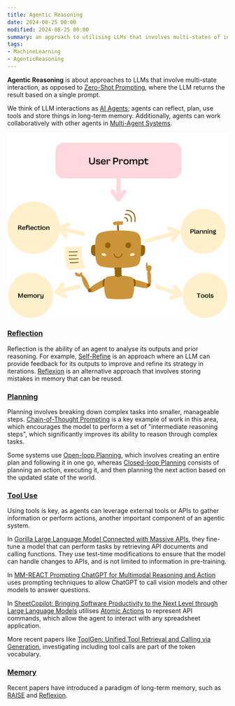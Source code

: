 ```yaml
---
title: Agentic Reasoning
date: 2024-08-25 00:00
modified: 2024-08-25 00:00
summary: an approach to utilising LLMs that involves multi-states of interaction
tags:
- MachineLearning
- AgenticReasoning
---
```


**Agentic Reasoning** is about approaches to LLMs that involve multi-state interaction, as opposed to [Zero-Shot Prompting](zero-shot-prompting.md), where the LLM returns the result based on a single prompt.

We think of LLM interactions as [AI Agents](ai-agents.md); agents can reflect, plan, use tools and store things in long-term memory. Additionally, agents can work collaboratively with other agents in [Multi-Agent Systems](multi-agent-systems.md).

![Agentic Reasoning Workflow Overview](../_media/agentic-reasoning-overview.png)
### [Reflection](../../../permanent/reflection.md)

Reflection is the ability of an agent to analyse its outputs and prior reasoning. For example, [Self-Refine](../../../permanent/self-refine.md) is an approach where an LLM can provide feedback for its outputs to improve and refine its strategy in iterations. [Reflexion](../../../permanent/reflexion.md) is an alternative approach that involves storing mistakes in memory that can be reused.

### [Planning](../../../permanent/planning.md)

Planning involves breaking down complex tasks into smaller, manageable steps. [Chain-of-Thought Prompting](chain-of-thought-prompting.md) is a key example of work in this area, which encourages the model to perform a set of "intermediate reasoning steps", which significantly improves its ability to reason through complex tasks.

Some systems use [Open-loop Planning](../../../permanent/open-loop-planning.md), which involves creating an entire plan and following it in one go, whereas [Closed-loop Planning](closed-loop-planning.md) consists of planning an action, executing it, and then planning the next action based on the updated state of the world.

### [Tool Use](../../../permanent/tool-use.md)

Using tools is key, as agents can leverage external tools or APIs to gather information or perform actions, another important component of an agentic system.

In [Gorilla Large Language Model Connected with Massive APIs](../../../permanent/gorilla-large-language-model-connected-with-massive-apis.md), they fine-tune a model that can perform tasks by retrieving API documents and calling functions. They use test-time modifications to ensure that the model can handle changes to APIs, and is not limited to information in pre-training.

In [MM-REACT Prompting ChatGPT for Multimodal Reasoning and Action](../../../permanent/mm-react-prompting-chatgpt-for-multimodal-reasoning-and-action.md) uses prompting techniques to allow ChatGPT to call vision models and other models to answer questions.

In [SheetCopilot: Bringing Software Productivity to the Next Level through Large Language Models](../../../reference/papers-sheet-copilot.md) utilises [Atomic Actions](atomic-actions.md) to represent API commands, which allow the agent to interact with any spreadsheet application.

More recent papers like [ToolGen: Unified Tool Retrieval and Calling via Generation](../../../permanent/toolgen-unified-tool-retrieval-and-calling-via-generation.md), investigating including tool calls are part of the token vocabulary.
### [Memory](../../../permanent/memory.md)

Recent papers have introduced a paradigm of long-term memory, such as [RAISE](../../../permanent/RAISE.md) and [Reflexion](../../../permanent/reflexion.md).